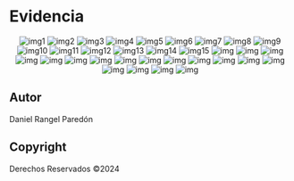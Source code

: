 # Evidencia
<p align="center">
    <img src="https://github.com/user-attachments/assets/af20199e-61a0-48d5-92e3-06d3b0a695a0" alt="img1">
    <img src="https://github.com/user-attachments/assets/b16dae03-08b9-4f3b-ac1c-7b3f64a52df9" alt="img2">
    <img src="https://github.com/user-attachments/assets/85a01919-a282-4404-a8c7-b086657a5512" alt="img3">
    <img src="https://github.com/user-attachments/assets/343a4f67-854b-4b86-bb1d-3693ad587918" alt="img4">
    <img src="https://github.com/user-attachments/assets/85b400f3-52db-4e0e-9e93-d934bc429632" alt="img5">
    <img src="https://github.com/user-attachments/assets/dff5494d-8476-4ad3-bfc2-2b051f5facff" alt="img6">
    <img src="https://github.com/user-attachments/assets/1b570d4c-dd5e-4fa4-ae8c-f845f8eaf058" alt="img7">
    <img src="https://github.com/user-attachments/assets/fda73606-1738-4e68-8053-e2109cf4af9d" alt="img8">
    <img src="https://github.com/user-attachments/assets/32c5adcc-68a4-4db1-9719-4f0ee8f90dc9" alt="img9">
    <img src="https://github.com/user-attachments/assets/45675ce7-596a-4152-9ec2-e4df85922658" alt="img10">
    <img src="https://github.com/user-attachments/assets/e752da44-de43-4e97-962d-e7f300017412" alt="img11">
    <img src="https://github.com/user-attachments/assets/74cb68e9-f6b2-48a1-8bd8-cb082de601f3" alt="img12">
    <img src="https://github.com/user-attachments/assets/c0c22c64-cb50-42ec-b59f-c63372a51573" alt="img13">
    <img src="https://github.com/user-attachments/assets/9d32c3bc-8bce-4f7b-b65a-05d3fa8a7e17" alt="img14">
    <img src="https://github.com/user-attachments/assets/ec4bb459-a054-4144-9503-743006e2d5cf" alt="img15">
    <img src="https://github.com/user-attachments/assets/304b52bf-2354-4b61-994b-9cdb395302d8" alt="img">
    <img src="https://github.com/user-attachments/assets/2254910a-5dbf-4243-9f3d-5b28c26e9760" alt="img">
    <img src="https://github.com/user-attachments/assets/4fd33f16-acb2-4a17-95e6-2f8fe1e4b311" alt="img">
    <img src="https://github.com/user-attachments/assets/357d31d3-edfe-4974-8d00-dd99482e4587" alt="img">
    <img src="https://github.com/user-attachments/assets/dbcae8fb-284a-40a9-a2e8-59cbdec68dad" alt="img">
    <img src="https://github.com/user-attachments/assets/f84185fc-0930-4ead-b090-4a3cae7be4da" alt="img">
    <img src="https://github.com/user-attachments/assets/166d57ac-ba58-42b3-9646-e9d1c738a928" alt="img">
    <img src="https://github.com/user-attachments/assets/57028e85-b2bb-4d9d-83cc-385b20e90e60" alt="img">
    <img src="https://github.com/user-attachments/assets/68b038eb-386a-4ed6-ad3e-943418846029" alt="img">
    <img src="https://github.com/user-attachments/assets/b0387c43-4902-494f-bc33-591180173f48" alt="img">
    <img src="https://github.com/user-attachments/assets/448c7d4c-2631-411b-9488-9cc15cf41eda" alt="img">
    <img src="https://github.com/user-attachments/assets/1fe7807a-d8d2-4d28-80c3-f96cbbf15a11" alt="img">
    <img src="(https://github.com/user-attachments/assets/948bf0de-2eec-4621-8a19-59feddd42fb7" alt="img">
    <img src="https://github.com/user-attachments/assets/09c453fd-cee4-42b9-a286-07897e114c8e" alt="img">
    <img src="https://github.com/user-attachments/assets/6dfb4baf-4522-4781-b488-eec1f62a269e" alt="img">
    <img src="https://github.com/user-attachments/assets/0d7a9608-ab90-45b4-b18f-1258df83dc5d" alt="img">
    <img src="https://github.com/user-attachments/assets/91db5eb3-5b0d-4358-b59d-6c8de449875e" alt="img">
    <img src="https://github.com/user-attachments/assets/73edb374-89b6-4446-b0dc-770276fa9783" alt="img">
</p>

## Autor
Daniel Rangel Paredón

## Copyright
Derechos Reservados ©2024
